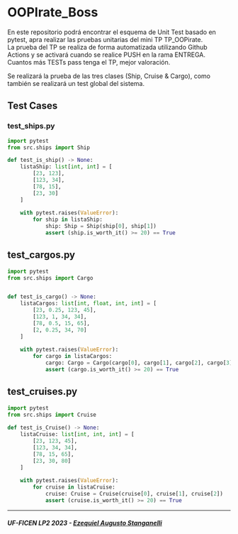 # OOPIrate_Boss

En este repositorio podrá encontrar el esquema de Unit Test basado en pytest, apra realizar las pruebas unitarias del mini TP TP_OOPirate.
<br>La prueba del TP se realiza de forma automatizada utilizando Github Actions y se activará cuando se realice PUSH en la rama ENTREGA.
<br>Cuantos más TESTs pass tenga el TP, mejor valoración.

Se realizará la prueba de las tres clases (Ship, Cruise & Cargo), como también se realizará un test global del sistema.

## Test Cases
### test_ships.py
```python
import pytest
from src.ships import Ship

def test_is_ship() -> None:
    listaShip: list[int, int] = [
        [23, 123],
        [123, 34],
        [78, 15],
        [23, 30]
    ]
    
    with pytest.raises(ValueError):
        for ship in listaShip:
            ship: Ship = Ship(ship[0], ship[1])
            assert (ship.is_worth_it() >= 20) == True 
```
## test_cargos.py
```python
import pytest
from src.ships import Cargo


def test_is_cargo() -> None:
    listaCargos: list[int, float, int, int] = [
        [23, 0.25, 123, 45],
        [123, 1, 34, 34],
        [78, 0.5, 15, 65],
        [2, 0.25, 34, 70]
    ]
    
    with pytest.raises(ValueError): 
        for cargo in listaCargos:
            cargo: Cargo = Cargo(cargo[0], cargo[1], cargo[2], cargo[3])
            assert (cargo.is_worth_it() >= 20) == True
```
## test_cruises.py
```python
import pytest
from src.ships import Cruise
        
def test_is_Cruise() -> None:
    listaCruise: list[int, int, int] = [
        [23, 123, 45],
        [123, 34, 34],
        [78, 15, 65],
        [23, 30, 80]
    ]
    
    with pytest.raises(ValueError):
        for cruise in listaCruise:
            cruise: Cruise = Cruise(cruise[0], cruise[1], cruise[2])
            assert (cruise.is_worth_it() >= 20) == True 
```
---
##### UF-FICEN LP2 2023 - [Ezequiel Augusto Stanganelli](https://github.com/eastanganelli)
